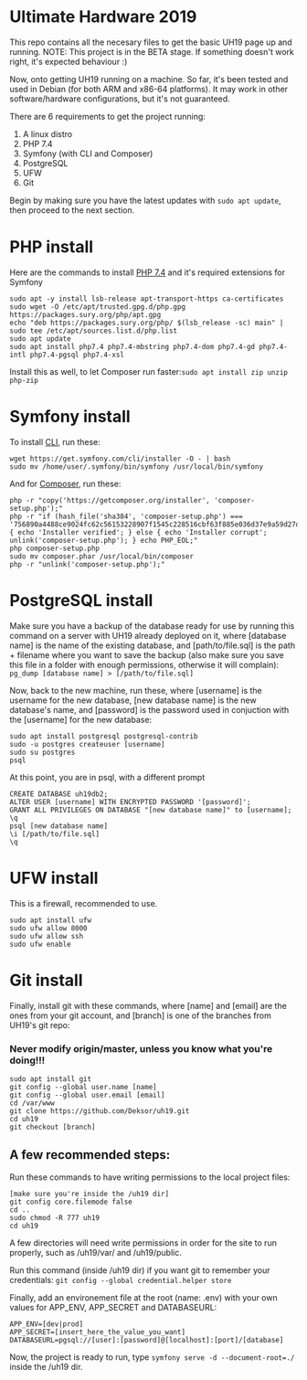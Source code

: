 # Ultimate Hardware 2019 

This repo contains all the necesary files to get the basic UH19 page up and running.
NOTE: This project is in the BETA stage. If something doesn't work right, it's expected behaviour :)

Now, onto getting UH19 running on a machine. So far, it's been tested and used in Debian (for both ARM and x86-64 platforms). It may work in other software/hardware configurations, but it's not guaranteed.

There are 6 requirements to get the project running:
1. A linux distro
2. PHP 7.4
3. Symfony (with CLI and Composer)
4. PostgreSQL
5. UFW
6. Git


Begin by making sure you have the latest updates with `sudo apt update`, then proceed to the next section.

# PHP install 

Here are the commands to install [PHP 7.4](https://computingforgeeks.com/how-to-install-latest-php-on-debian/) and it's required extensions for Symfony
```
sudo apt -y install lsb-release apt-transport-https ca-certificates 
sudo wget -O /etc/apt/trusted.gpg.d/php.gpg https://packages.sury.org/php/apt.gpg
echo "deb https://packages.sury.org/php/ $(lsb_release -sc) main" | sudo tee /etc/apt/sources.list.d/php.list
sudo apt update
sudo apt install php7.4 php7.4-mbstring php7.4-dom php7.4-gd php7.4-intl php7.4-pgsql php7.4-xsl
```
Install this as well, to let Composer run faster:`sudo apt install zip unzip php-zip`

# Symfony install
To install [CLI](https://symfony.com/download), run these:
```
wget https://get.symfony.com/cli/installer -O - | bash
sudo mv /home/user/.symfony/bin/symfony /usr/local/bin/symfony
```
And for [Composer](https://getcomposer.org/download/), run these:
```
php -r "copy('https://getcomposer.org/installer', 'composer-setup.php');"
php -r "if (hash_file('sha384', 'composer-setup.php') === '756890a4488ce9024fc62c56153228907f1545c228516cbf63f885e036d37e9a59d27d63f46af1d4d07ee0f76181c7d3') { echo 'Installer verified'; } else { echo 'Installer corrupt'; unlink('composer-setup.php'); } echo PHP_EOL;"
php composer-setup.php
sudo mv composer.phar /usr/local/bin/composer
php -r "unlink('composer-setup.php');"
```
# PostgreSQL install
Make sure you have a backup of the database ready for use by running this command on a server with UH19 already deployed on it, where [database name] is the name of the existing database, and [path/to/file.sql] is the path + filename where you want to save the backup (also make sure you save this file in a folder with enough permissions, otherwise it will complain): 
`pg_dump [database name] > [/path/to/file.sql]`

Now, back to the new machine, run these, where [username] is the username for the new database, [new database name] is the new database's name, and [password] is the password used in conjuction with the [username] for the new database:
```
sudo apt install postgresql postgresql-contrib
sudo -u postgres createuser [username]
sudo su postgres
psql
```

At this point, you are in psql, with a different prompt
```
CREATE DATABASE uh19db2;
ALTER USER [username] WITH ENCRYPTED PASSWORD '[password]';
GRANT ALL PRIVILEGES ON DATABASE "[new database name]" to [username];
\q
psql [new database name]
\i [/path/to/file.sql]
\q
```

# UFW install
This is a firewall, recommended to use.
```
sudo apt install ufw
sudo ufw allow 8000
sudo ufw allow ssh
sudo ufw enable
```

# Git install
Finally, install git with these commands, where [name] and [email] are the ones from your git account, and [branch] is one of the branches from UH19's git repo:
### Never modify origin/master, unless you know what you're doing!!!
```
sudo apt install git
git config --global user.name [name]
git config --global user.email [email]
cd /var/www
git clone https://github.com/Deksor/uh19.git
cd uh19
git checkout [branch]
```
## A few recommended steps:


Run these commands to have writing permissions to the local project files:
```
[make sure you're inside the /uh19 dir]
git config core.filemode false
cd ..
sudo chmod -R 777 uh19
cd uh19
```
A few directories will need write permissions in order for the site to run properly, such 
as /uh19/var/ and /uh19/public.

Run this command (inside /uh19 dir) if you want git to remember your credentials:
`git config --global credential.helper store`

Finally, add an environement file at the root (name: .env) with your own values for APP_ENV, APP_SECRET and DATABASEURL:
```
APP_ENV=[dev|prod]
APP_SECRET=[insert_here_the_value_you_want]
DATABASEURL=pgsql://[user]:[password]@[localhost]:[port]/[database]
```

Now, the project is ready to run, type `symfony serve -d --document-root=./` inside the /uh19 dir.
